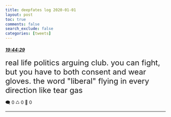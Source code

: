 ```yaml
---
title: deepfates log 2020-01-01
layout: post
toc: true
comments: false
search_exclude: false
categories: [tweets]
---
```



#### <a href = "https://twitter.com/deepfates/status/1212565295358853120">*19:44:29*</a>

<font size="5">real life politics arguing club. you can fight, but you have to both consent and wear gloves. the word "liberal" flying in every direction like tear gas</font>



🗨️ 0 ♺ 0 🤍  0   

---
    
            



